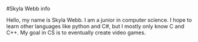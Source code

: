 #Skyla Webb info

Hello, my name is Skyla Webb. I am a junior in computer science. I hope to learn
other languages like python and C#, but I mostly only know C and C++. My goal in 
CS is to eventually create video games.
